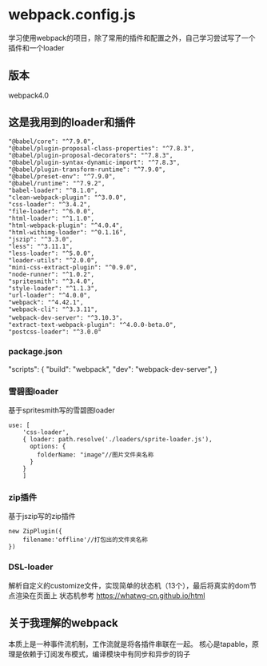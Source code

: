# webpack.config.js
学习使用webpack的项目，除了常用的插件和配置之外，自己学习尝试写了一个插件和一个loader
## 版本
webpack4.0

## 这是我用到的loader和插件
    "@babel/core": "^7.9.0",
    "@babel/plugin-proposal-class-properties": "^7.8.3",
    "@babel/plugin-proposal-decorators": "^7.8.3",
    "@babel/plugin-syntax-dynamic-import": "^7.8.3",
    "@babel/plugin-transform-runtime": "^7.9.0",
    "@babel/preset-env": "^7.9.0",
    "@babel/runtime": "^7.9.2",
    "babel-loader": "^8.1.0",
    "clean-webpack-plugin": "^3.0.0",
    "css-loader": "^3.4.2",
    "file-loader": "^6.0.0",
    "html-loader": "^1.1.0",
    "html-webpack-plugin": "^4.0.4",
    "html-withimg-loader": "^0.1.16",
    "jszip": "^3.3.0",
    "less": "^3.11.1",
    "less-loader": "^5.0.0",
    "loader-utils": "^2.0.0",
    "mini-css-extract-plugin": "^0.9.0",
    "node-runner": "^1.0.2",
    "spritesmith": "^3.4.0",
    "style-loader": "^1.1.3",
    "url-loader": "^4.0.0",
    "webpack": "^4.42.1",
    "webpack-cli": "^3.3.11",
    "webpack-dev-server": "^3.10.3"，
    "extract-text-webpack-plugin": "^4.0.0-beta.0",
    "postcss-loader": "^3.0.0"

	 
### package.json
  "scripts": {
    "build": "webpack",
    "dev": "webpack-dev-server",
  }

### 雪碧图loader
基于spritesmith写的雪碧图loader

	use: [
		'css-loader', 
		{ loader: path.resolve('./loaders/sprite-loader.js'),
		  options: {
		    folderName: "image"//图片文件夹名称
		  }
		}
	    ]

### zip插件
基于jszip写的zip插件

	new ZipPlugin({
	    filename:'offline'//打包出的文件夹名称
	})

### DSL-loader
解析自定义的customize文件，实现简单的状态机（13个），最后将真实的dom节点渲染在页面上
状态机参考 https://whatwg-cn.github.io/html

## 关于我理解的webpack
本质上是一种事件流机制，工作流就是将各插件串联在一起。
核心是tapable，原理是依赖于订阅发布模式，编译模块中有同步和异步的钩子

